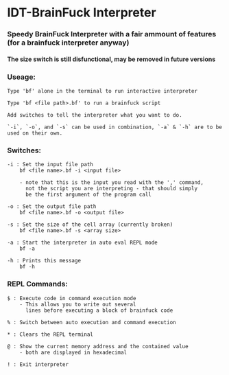 # IDT-BrainFuck Interpreter
### Speedy BrainFuck Interpreter with a fair ammount of features (for a brainfuck interpreter anyway)
#### The size switch is still disfunctional, may be removed in future versions

### Useage:

    Type 'bf' alone in the terminal to run interactive interpreter
    
    Type 'bf <file path>.bf' to run a brainfuck script

    Add switches to tell the interpreter what you want to do.
    
    `-i`, `-o`, and `-s` can be used in combination, `-a` & `-h` are to be used on their own.
    
### Switches:
    
    -i : Set the input file path 
        bf <file name>.bf -i <input file>
        
        - note that this is the input you read with the ',' command,
          not the script you are interpreting - that should simply 
          be the first argument of the program call
    
    -o : Set the output file path 
        bf <file name>.bf -o <output file>
    
    -s : Set the size of the cell array (currently broken)
        bf <file name>.bf -s <array size>
    
    -a : Start the interpreter in auto eval REPL mode
        bf -a
    
    -h : Prints this message
        bf -h

### REPL Commands:
    
    $ : Execute code in command execution mode
        - This allows you to write out several 
          lines before executing a block of brainfuck code
            
    % : Switch between auto execution and command execution
            
    * : Clears the REPL terminal

    @ : Show the current memory address and the contained value 
        - both are displayed in hexadecimal

    ! : Exit interpreter
